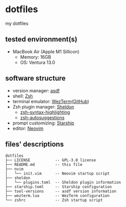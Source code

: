 # dotfiles

my dotfiles

## tested environment(s)

- MacBook Air (Apple M1 Sillicon)
    - Memory: 16GB
    - OS: Ventura 13.0

## software structure

- version manager: [asdf](https://asdf-vm.com/)
- shell: [Zsh](https://www.zsh.org)
- terminal emulator: [WezTerm](https://wezfurlong.org/wezterm/)([GitHub](https://github.com/wez/wezterm))
- Zsh plugin manager: [Sheldon](https://github.com/rossmacarthur/sheldon)
    - [zsh-syntax-highlighting](https://github.com/zsh-users/zsh-syntax-highlighting)
    - [zsh-autosuggestions](https://github.com/zsh-users/zsh-autosuggestions)
- prompt customizing: [Starship](https://starship.rs/ja-jp/)
- editor: [Neovim](https://neovim.io/)

## files' descriptions

```
dotfiles
├── LICENSE           -- GPL-3.0 license
├── README.md         -- this file
├── nvim
│   └── init.vim      -- Neovim startup script
├── sheldon
│   └── plugins.toml  -- Sheldon plugin information
├── starship.toml     -- Starship configuration
├── tool-versions     -- asdf version information
├── wezterm.lua       -- WezTerm configuration
└── zshrc             -- Zsh startup script
```

